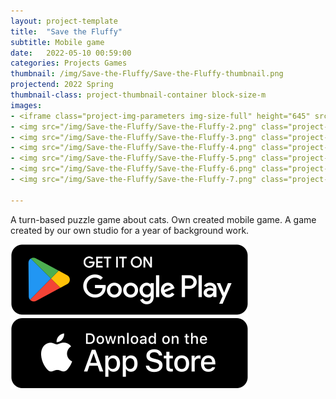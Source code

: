 ```yaml
---
layout: project-template
title:  "Save the Fluffy"
subtitle: Mobile game
date:   2022-05-10 00:59:00
categories: Projects Games
thumbnail: /img/Save-the-Fluffy/Save-the-Fluffy-thumbnail.png
projectend: 2022 Spring
thumbnail-class: project-thumbnail-container block-size-m
images:
- <iframe class="project-img-parameters img-size-full" height="645" src="https://www.youtube.com/embed/ElagakNKIks" title="Save the Fluffy  android trailer" frameborder="0" allow="accelerometer; autoplay; clipboard-write; encrypted-media; gyroscope; picture-in-picture" allowfullscreen></iframe>
- <img src="/img/Save-the-Fluffy/Save-the-Fluffy-2.png" class="project-img-parameters img-size-full" alt="Safe-the-Fluffy-2">
- <img src="/img/Save-the-Fluffy/Save-the-Fluffy-3.png" class="project-img-parameters img-size-full" alt="Safe-the-Fluffy-3">
- <img src="/img/Save-the-Fluffy/Save-the-Fluffy-4.png" class="project-img-parameters img-size-full" alt="Safe-the-Fluffy-4">
- <img src="/img/Save-the-Fluffy/Save-the-Fluffy-5.png" class="project-img-parameters img-size-tri" alt="Safe-the-Fluffy-5">
- <img src="/img/Save-the-Fluffy/Save-the-Fluffy-6.png" class="project-img-parameters img-size-tri" alt="Safe-the-Fluffy-6">
- <img src="/img/Save-the-Fluffy/Save-the-Fluffy-7.png" class="project-img-parameters img-size-tri" alt="Safe-the-Fluffy-7">

---
```

A turn-based puzzle game about cats.
Own created mobile game.
A game created by our own studio for a year of background work.<br>

<a href="#" target="_blank">
<img src="/img/Regrow/googleplay-button.svg">
</a>
<a href="#" target="_blank">
<img src="/img/Regrow/appstore-button.svg">
</a>